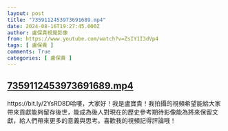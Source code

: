 ```yaml
---
layout: post
title: "7359112453973691689.mp4"
date: 2024-08-16T19:27:45.000Z
author: 盧保貴視覺影像
from: https://www.youtube.com/watch?v=ZsIY1I3dVp4
tags: [ 盧保貴 ]
comments: True
categories: [ 盧保貴 ]
---
```

<!--1723836465000-->
[7359112453973691689.mp4](https://www.youtube.com/watch?v=ZsIY1I3dVp4)
------

<div>
https://bit.ly/2YsRD8D哈嘍，大家好！我是盧寶貴！我拍攝的視頻希望能給大家帶來貢獻能夠留存後世，能成為後人對現在的歷史參考期待影像能為將來保留文獻，給人們帶來更多的意義與思考。喜歡我的視頻記得評論哦！
</div>
